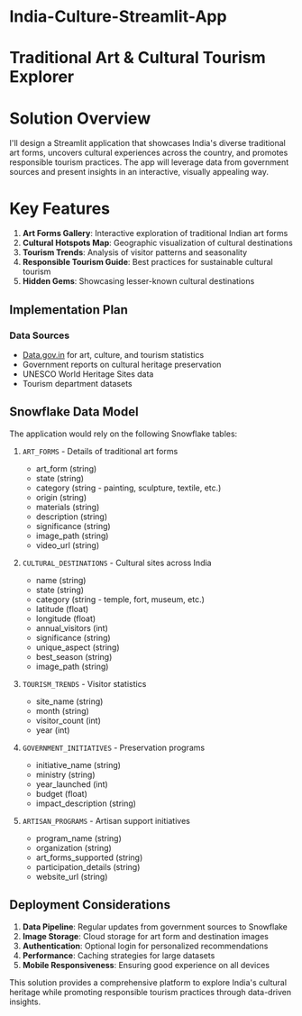 # India-Culture-Streamlit-App

# Traditional Art & Cultural Tourism Explorer

# Solution Overview

I'll design a Streamlit application that showcases India's diverse traditional art forms, uncovers cultural experiences across the country, and promotes responsible tourism practices. The app will leverage data from government sources and present insights in an interactive, visually appealing way.

# Key Features

1. **Art Forms Gallery**: Interactive exploration of traditional Indian art forms
2. **Cultural Hotspots Map**: Geographic visualization of cultural destinations
3. **Tourism Trends**: Analysis of visitor patterns and seasonality
4. **Responsible Tourism Guide**: Best practices for sustainable cultural tourism
5. **Hidden Gems**: Showcasing lesser-known cultural destinations

## Implementation Plan

### Data Sources
- [Data.gov.in](https://www.data.gov.in) for art, culture, and tourism statistics
- Government reports on cultural heritage preservation
- UNESCO World Heritage Sites data
- Tourism department datasets
 

## Snowflake Data Model

The application would rely on the following Snowflake tables:

1. `ART_FORMS` - Details of traditional art forms
   - art_form (string)
   - state (string)
   - category (string - painting, sculpture, textile, etc.)
   - origin (string)
   - materials (string)
   - description (string)
   - significance (string)
   - image_path (string)
   - video_url (string)

2. `CULTURAL_DESTINATIONS` - Cultural sites across India
   - name (string)
   - state (string)
   - category (string - temple, fort, museum, etc.)
   - latitude (float)
   - longitude (float)
   - annual_visitors (int)
   - significance (string)
   - unique_aspect (string)
   - best_season (string)
   - image_path (string)

3. `TOURISM_TRENDS` - Visitor statistics
   - site_name (string)
   - month (string)
   - visitor_count (int)
   - year (int)

4. `GOVERNMENT_INITIATIVES` - Preservation programs
   - initiative_name (string)
   - ministry (string)
   - year_launched (int)
   - budget (float)
   - impact_description (string)

5. `ARTISAN_PROGRAMS` - Artisan support initiatives
   - program_name (string)
   - organization (string)
   - art_forms_supported (string)
   - participation_details (string)
   - website_url (string)

## Deployment Considerations

1. **Data Pipeline**: Regular updates from government sources to Snowflake
2. **Image Storage**: Cloud storage for art form and destination images
3. **Authentication**: Optional login for personalized recommendations
4. **Performance**: Caching strategies for large datasets
5. **Mobile Responsiveness**: Ensuring good experience on all devices

This solution provides a comprehensive platform to explore India's cultural heritage while promoting responsible tourism practices through data-driven insights.
